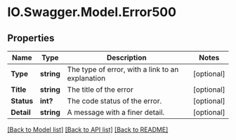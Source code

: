 # IO.Swagger.Model.Error500
## Properties

Name | Type | Description | Notes
------------ | ------------- | ------------- | -------------
**Type** | **string** | The type of error, with a link to an explanation | [optional] 
**Title** | **string** | The title of the error | [optional] 
**Status** | **int?** | The code status of the error. | [optional] 
**Detail** | **string** | A message with a finer detail. | [optional] 

[[Back to Model list]](../README.md#documentation-for-models) [[Back to API list]](../README.md#documentation-for-api-endpoints) [[Back to README]](../README.md)

